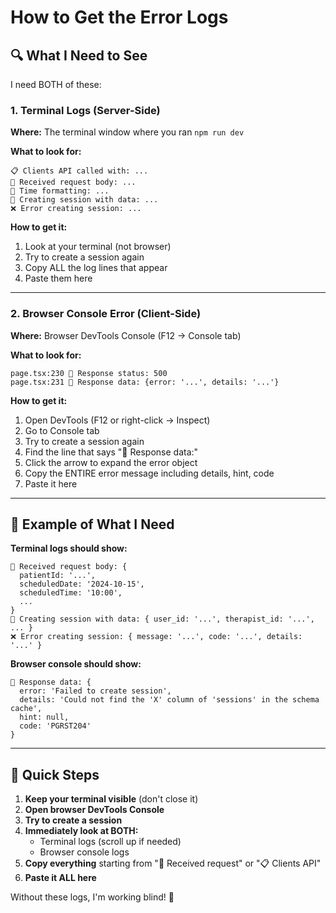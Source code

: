 # How to Get the Error Logs

## 🔍 What I Need to See

I need BOTH of these:

### 1. Terminal Logs (Server-Side)
**Where:** The terminal window where you ran `npm run dev`

**What to look for:**
```
📋 Clients API called with: ...
📅 Received request body: ...
📅 Time formatting: ...
📅 Creating session with data: ...
❌ Error creating session: ...
```

**How to get it:**
1. Look at your terminal (not browser)
2. Try to create a session again
3. Copy ALL the log lines that appear
4. Paste them here

---

### 2. Browser Console Error (Client-Side)
**Where:** Browser DevTools Console (F12 → Console tab)

**What to look for:**
```
page.tsx:230 📅 Response status: 500
page.tsx:231 📅 Response data: {error: '...', details: '...'}
```

**How to get it:**
1. Open DevTools (F12 or right-click → Inspect)
2. Go to Console tab
3. Try to create a session again
4. Find the line that says "📅 Response data:"
5. Click the arrow to expand the error object
6. Copy the ENTIRE error message including details, hint, code
7. Paste it here

---

## 🎯 Example of What I Need

**Terminal logs should show:**
```
📅 Received request body: {
  patientId: '...',
  scheduledDate: '2024-10-15',
  scheduledTime: '10:00',
  ...
}
📅 Creating session with data: { user_id: '...', therapist_id: '...', ... }
❌ Error creating session: { message: '...', code: '...', details: '...' }
```

**Browser console should show:**
```
📅 Response data: {
  error: 'Failed to create session',
  details: 'Could not find the 'X' column of 'sessions' in the schema cache',
  hint: null,
  code: 'PGRST204'
}
```

---

## 🚨 Quick Steps

1. **Keep your terminal visible** (don't close it)
2. **Open browser DevTools Console**
3. **Try to create a session**
4. **Immediately look at BOTH:**
   - Terminal logs (scroll up if needed)
   - Browser console logs
5. **Copy everything** starting from "📅 Received request" or "📋 Clients API"
6. **Paste it ALL here**

Without these logs, I'm working blind! 🙈

